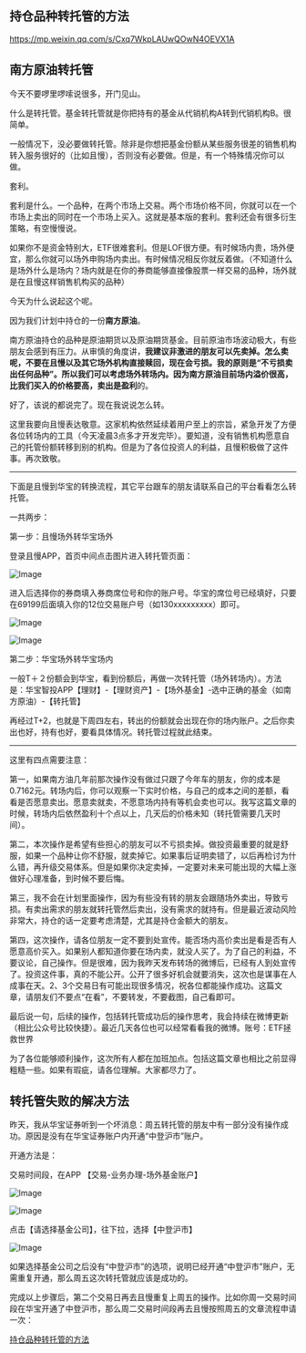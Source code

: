 ## 持仓品种转托管的方法

https://mp.weixin.qq.com/s/Cxq7WkpLAUwQOwN4OEVX1A



## 南方原油转托管

今天不要啰里啰嗦说很多，开门见山。

 

什么是转托管。基金转托管就是你把持有的基金从代销机构A转到代销机构B。很简单。



一般情况下，没必要做转托管。除非是你想把基金份额从某些服务很差的销售机构转入服务很好的（比如且慢），否则没有必要做。但是，有一个特殊情况你可以做。



套利。



套利是什么。一个品种，在两个市场上交易。两个市场价格不同，你就可以在一个市场上卖出的同时在一个市场上买入。这就是基本版的套利。套利还会有很多衍生策略，有空慢慢说。



如果你不是资金特别大，ETF很难套利。但是LOF很方便。有时候场内贵，场外便宜，那么你就可以场外申购场内卖出。有时候情况相反你就反着做。（不知道什么是场外什么是场内？场内就是在你的券商能够直接像股票一样交易的品种，场外就是在且慢这样销售机构买的品种）



今天为什么说起这个呢。



因为我们计划中持仓的一份**南方原油**。



南方原油持仓的品种是原油期货以及原油期货基金。目前原油市场波动极大，有些朋友会感到有压力。从审慎的角度讲，**我建议非激进的朋友可以先卖掉。**怎么卖呢，不要在且慢以及其它场外机构直接赎回，现在会亏损。我的原则是“不亏损卖出任何品种”。所以我们可以考虑场外转场内。因为南方原油目前场内溢价很高，比我们买入的价格要高，卖出是**盈利**的。



好了，该说的都说完了。现在我说说怎么转。



这里我要向且慢表达敬意。这家机构依然延续着用户至上的宗旨，紧急开发了方便各位转场内的工具（今天凌晨3点多才开发完毕）。要知道，没有销售机构愿意自己的托管份额转移到别的机构。但是为了各位投资人的利益，且慢积极做了这件事。再次致敬。



------



下面是且慢到华宝的转换流程，其它平台跟车的朋友请联系自己的平台看看怎么转托管。



一共两步：



第一步：且慢场外转华宝场外



登录且慢APP，首页中间点击图片进入转托管页面：



![Image](https://mmbiz.qpic.cn/mmbiz_png/SEPick5M9xjPu9drUfSvvibbYNz0AKwTkLMFbyqFWQzYgDhVHSbibWlYIUbFAzwCVuHvNHznswKuvaUibnrlTuWqSw/640?wx_fmt=png&tp=webp&wxfrom=5&wx_lazy=1&wx_co=1)



进入后选择你的券商填入券商席位号和你的账户号。华宝的席位号已经填好，只要在69199后面填入你的12位交易账户号（如130xxxxxxxxx）即可。



![Image](https://mmbiz.qpic.cn/mmbiz_png/SEPick5M9xjPu9drUfSvvibbYNz0AKwTkLRcGTr1DSicg487ibeakaicrb8zn5GZuBhvBnibBgzxCasheXzSTicJ4385A/640?wx_fmt=png&tp=webp&wxfrom=5&wx_lazy=1&wx_co=1)



![Image](https://mmbiz.qpic.cn/mmbiz_png/SEPick5M9xjPu9drUfSvvibbYNz0AKwTkLHMbcVxricgsu10icPtYAg72qudpUaj97o2od0FqpL4EBColdOTnvKUgg/640?wx_fmt=png&tp=webp&wxfrom=5&wx_lazy=1&wx_co=1)





第二步：华宝场外转华宝场内



一般T＋２份额会到华宝，看到份额后，再做一次转托管（场外转场内）。方法是：华宝智投APP【理财】-【理财资产】-【场外基金】-选中正确的基金（如南方原油）-【转托管】



再经过T+2，也就是下周四左右，转出的份额就会出现在你的场内账户。之后你卖出也好，持有也好，要看具体情况。转托管过程就此结束。





------



这里有四点需要注意：



第一，如果南方油几年前那次操作没有做过只跟了今年车的朋友，你的成本是0.7162元。转场内后，你可以观察一下实时价格，与自己的成本之间的差额，看看是否愿意卖出。愿意卖就卖，不愿意场内持有等机会卖也可以。我写这篇文章的时候，转场内后依然盈利十个点以上，几天后的价格未知（转托管需要几天时间）。



第二，本次操作是希望有些担心的朋友可以不亏损卖掉。做投资最重要的就是舒服，如果一个品种让你不舒服，就卖掉它。如果事后证明卖错了，以后再检讨为什么错，再升级交易体系。但是如果你决定卖掉，一定要对未来可能出现的大幅上涨做好心理准备，到时候不要后悔。



第三，我不会在计划里面操作，因为有些没有转的朋友会跟随场外卖出，导致亏损。有卖出需求的朋友就转托管然后卖出，没有需求的就持有。但是最近波动风险非常大，持仓的话一定要考虑清楚，尤其是持仓金额大的朋友。



第四，这次操作，请各位朋友一定不要到处宣传。能否场内高价卖出是看是否有人愿意高价买入。如果别人都知道你要在场内卖，就没人买了。为了自己的利益，不要议论，自己操作。但是很难，因为我昨天发布转场的微博后，已经有人到处宣传了。投资这件事，真的不能公开。公开了很多好机会就要消失，这次也是谋事在人成事在天。2、3个交易日有可能出现很多情况，祝各位都能操作成功。这篇文章，请朋友们不要点“在看”，不要转发，不要截图，自己看即可。





最后说一句，后续的操作，包括转托管成功后的操作思考，我会持续在微博更新（相比公众号比较快捷）。最近几天各位也可以经常看看我的微博。账号：ETF拯救世界 



为了各位能够顺利操作，这次所有人都在加班加点。包括这篇文章也相比之前显得粗糙一些。如果有瑕疵，请各位理解。大家都尽力了。

## 转托管失败的解决方法



昨天，我从华宝证券听到一个坏消息：周五转托管的朋友中有一部分没有操作成功。原因是没有在华宝证券账户内开通“中登沪市”账户。



开通方法是：



交易时间段，在APP 【交易-业务办理-场外基金账户】

![Image](https://mmbiz.qpic.cn/mmbiz_png/SEPick5M9xjPSE665aeQzgoz2Bia5A0icPicyZq0RYcHuOyHTS6vsEM4oic2OIVu4Idfd0DBq5icjcDzh0SRgTkrKjog/640?wx_fmt=png&tp=webp&wxfrom=5&wx_lazy=1&wx_co=1)

![Image](https://mmbiz.qpic.cn/mmbiz_png/SEPick5M9xjPSE665aeQzgoz2Bia5A0icPicOLiaXhGgaSjD2uOJQbCk2A2qUrFz2SQHnnse1vctCCiaSsV81xKAkZMA/640?wx_fmt=png&tp=webp&wxfrom=5&wx_lazy=1&wx_co=1)

点击【请选择基金公司】，往下拉，选择【中登沪市】

![Image](https://mmbiz.qpic.cn/mmbiz_png/SEPick5M9xjPSE665aeQzgoz2Bia5A0icPicyoJvlcZDWEVbIdLcTTFU2toY5Jlw1ic901y8UmrdSicLL6ar7NJdTqbQ/640?wx_fmt=png&tp=webp&wxfrom=5&wx_lazy=1&wx_co=1)

如果选择基金公司之后没有“中登沪市”的选项，说明已经开通“中登沪市”账户，无需重复开通，那么周五这次转托管就应该是成功的。



完成以上步骤后，第二个交易日再去且慢重复上周五的操作。比如你周一交易时间段在华宝开通了中登沪市，那么周二交易时间段再去且慢按照周五的文章流程申请一次：



[持仓品种转托管的方法](http://mp.weixin.qq.com/s?__biz=MzIwMTIzNDMwNA==&mid=2653409343&idx=1&sn=dca9e1c398e98b17ffcbc8119e43fb93&chksm=8d2272d0ba55fbc62dd9741c20ba61f21efe4f5cb72d786164f6db6e14458ea5ddaf6208abe1&scene=21#wechat_redirect)


